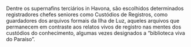 ﻿Dentre os supernafins terciários in Havona, são escolhidos determinados  registradores chefes seniores como Custódios de Registros, como guardadores dos arquivos formais da Ilha de Luz, aqueles arquivos que permanecem em contraste aos relatos vivos de registro nas mentes dos custódios do conhecimento, algumas vezes designados  a “biblioteca viva do Paraíso”.